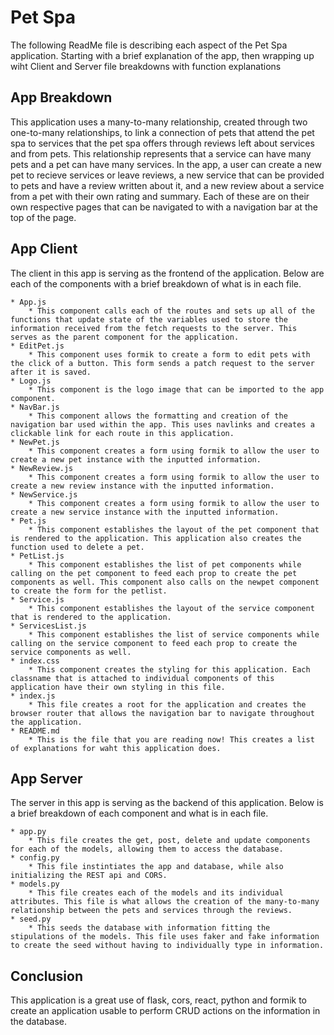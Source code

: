 # Pet Spa

The following ReadMe file is describing each aspect of the Pet Spa application. Starting with a brief explanation of the app, then wrapping up wiht Client and Server file breakdowns with function explanations

## App Breakdown

This application uses a many-to-many relationship, created through two one-to-many relationships, to link a connection of pets that attend the pet spa to services that the pet spa offers through reviews left about services and from pets. This relationship represents that a service can have many pets and a pet can have many services. In the app, a user can create a new pet to recieve services or leave reviews, a new service that can be provided to pets and have a review written about it, and a new review about a service from a pet with their own rating and summary. Each of these are on their own respective pages that can be navigated to with a navigation bar at the top of the page. 

## App Client

The client in this app is serving as the frontend of the application. Below are each of the components with a brief breakdown of what is in each file. 

    * App.js
        * This component calls each of the routes and sets up all of the functions that update state of the variables used to store the information received from the fetch requests to the server. This serves as the parent component for the application.
    * EditPet.js
        * This component uses formik to create a form to edit pets with the click of a button. This form sends a patch request to the server after it is saved.
    * Logo.js
        * This component is the logo image that can be imported to the app component.
    * NavBar.js
        * This component allows the formatting and creation of the navigation bar used within the app. This uses navlinks and creates a clickable link for each route in this application.
    * NewPet.js
        * This component creates a form using formik to allow the user to create a new pet instance with the inputted information.
    * NewReview.js
        * This component creates a form using formik to allow the user to create a new review instance with the inputted information.
    * NewService.js
        * This component creates a form using formik to allow the user to create a new service instance with the inputted information.
    * Pet.js
        * This component establishes the layout of the pet component that is rendered to the application. This application also creates the function used to delete a pet.
    * PetList.js
        * This component establishes the list of pet components while calling on the pet component to feed each prop to create the pet components as well. This component also calls on the newpet component to create the form for the petlist.
    * Service.js
        * This component establishes the layout of the service component that is rendered to the application.
    * ServicesList.js
        * This component establishes the list of service components while calling on the service component to feed each prop to create the service components as well.
    * index.css
        * This component creates the styling for this application. Each classname that is attached to individual components of this application have their own styling in this file. 
    * index.js
        * This file creates a root for the application and creates the browser router that allows the navigation bar to navigate throughout the application.
    * README.md
        * This is the file that you are reading now! This creates a list of explanations for waht this application does.
    
## App Server

The server in this app is serving as the backend of this application. Below is a brief breakdown of each component and what is in each file.

    * app.py
        * This file creates the get, post, delete and update components for each of the models, allowing them to access the database.
    * config.py
        * This file instintiates the app and database, while also initializing the REST api and CORS.
    * models.py
        * This file creates each of the models and its individual attributes. This file is what allows the creation of the many-to-many relationship between the pets and services through the reviews.
    * seed.py
        * This seeds the database with information fitting the stipulations of the models. This file uses faker and fake information to create the seed without having to individually type in information.

## Conclusion

This application is a great use of flask, cors, react, python and formik to create an application usable to perform CRUD actions on the information in the database.
















